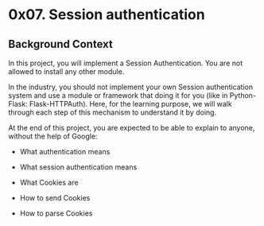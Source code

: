# 0x07. Session authentication

## Background Context

In this project, you will implement a Session Authentication. You are not allowed to install any other module.

In the industry, you should not implement your own Session authentication system and use a module or framework that doing it for you (like in Python-Flask: Flask-HTTPAuth). Here, for the learning purpose, we will walk through each step of this mechanism to understand it by doing.

At the end of this project, you are expected to be able to explain to anyone, without the help of Google:

* What authentication means

* What session authentication means

* What Cookies are

* How to send Cookies

* How to parse Cookies
